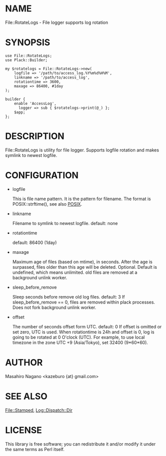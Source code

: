 # NAME

File::RotateLogs - File logger supports log rotation

# SYNOPSIS

    use File::RotateLogs;
    use Plack::Builder;
    
    my $rotatelogs = File::RotateLogs->new(
        logfile => '/path/to/access_log.%Y%m%d%H%M',
        linkname => '/path/to/access_log',
        rotationtime => 3600,
        maxage => 86400, #1day
    );
    
    builder {
        enable 'AccessLog',
          logger => sub { $rotatelogs->print(@_) };
        $app;
    };

# DESCRIPTION

File::RotateLogs is utility for file logger.
Supports logfile rotation and makes symlink to newest logfile.

# CONFIGURATION

- logfile

    This is file name pattern. It is the pattern for filename. The format is POSIX::strftime(), see also [POSIX](https://metacpan.org/pod/POSIX).

- linkname

    Filename to symlink to newest logfile. default: none

- rotationtime

    default: 86400 (1day)

- maxage

    Maximum age of files (based on mtime), in seconds. After the age is surpassed, 
    files older than this age will be deleted. Optional. Default is undefined, which means unlimited.
    old files are removed at a background unlink worker.

- sleep\_before\_remove

    Sleep seconds before remove old log files. default: 3
    If sleep\_before\_remove == 0, files are removed within plack processes. Does not fork background 
    unlink worker.

- offset

    The number of seconds offset form UTC. default: 0
    If offset is omitted or set zero, UTC is used.
    When rotationtime is 24h and offset is 0, log is going to be rotated at 0 O'clock (UTC).
    For example, to use local timezone in the zone UTC +9 (Asia/Tokyo), set 32400 (9\*60\*60).

# AUTHOR

Masahiro Nagano <kazeburo {at} gmail.com>

# SEE ALSO

[File::Stamped](https://metacpan.org/pod/File::Stamped), [Log::Dispatch::Dir](https://metacpan.org/pod/Log::Dispatch::Dir)

# LICENSE

This library is free software; you can redistribute it and/or modify
it under the same terms as Perl itself.
